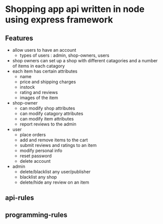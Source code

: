 # Shopping app api written in node using express framework
## Features
- allow users to have an account
  - types of users : admin, shop-owners, users
- shop owners can set up a shop with different catagories and a number of items in each catagory
- each item has certain attributes
  - name
  - price and shipping charges
  - instock
  - rating and reviews
  - images of the item
- shop-owner
  - can modify shop attributes
  - can modify catagory attributes
  - can modify item attributes
  - report reviews to the admin
- user
  - place orders
  - add and remove items to the cart
  - submit reviews and ratings to an item
  - modify personal info
  - reset password
  - delete account
- admin
  - delete/blacklist any user/publisher
  - blacklist any shop
  - delete/hide any review on an item

## api-rules
## programming-rules
